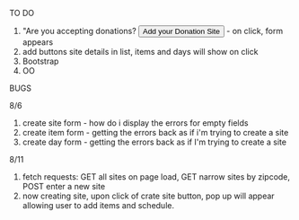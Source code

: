 
TO DO
1. "Are you accepting donations? <button>Add your Donation Site</button> - on click, form appears
2. add buttons site details in list, items and days will show on click
3. Bootstrap
4. OO


BUGS

8/6
1. create site form - how do i display the errors for empty fields
2. create item form - getting the errors back as if i'm trying to create a site
3. create day form - getting the errors back as if I'm trying to create a site

8/11
1. fetch requests: GET all sites on page load, GET narrow sites by zipcode, POST enter a new site
2. now creating site, upon click of crate site button, pop up will appear allowing user to add items and schedule. 



